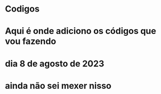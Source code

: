 # Codigos

#  Aqui é onde adiciono os códigos que vou fazendo
# dia 8 de agosto de 2023
# ainda não sei mexer nisso

